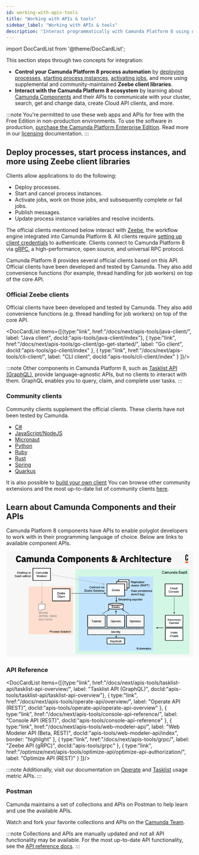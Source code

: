```yaml
---
id: working-with-apis-tools
title: "Working with APIs & tools"
sidebar_label: "Working with APIs & tools"
description: "Interact programmatically with Camunda Platform 8 using official Zeebe client libraries and APIs."
---
```


import DocCardList from '@theme/DocCardList';

This section steps through two concepts for integration:

- **Control your Camunda Platform 8 process automation** by [deploying processes](/components/modeler/web-modeler/save-and-deploy.md), [starting process instances](/components/modeler/web-modeler/start-instance.md), [activating jobs](/components/concepts/job-workers.md), and more using supplemental and community-maintained **Zeebe client libraries**.
- **Interact with the Camunda Platform 8 ecosystem** by learning about [Camunda Components](/components/components-overview.md) and their APIs to communicate with your cluster, search, get and change data, create Cloud API clients, and more.

:::note
You're permitted to use these web apps and APIs for free with the Free Edition in non-production environments. To use the software in production, [purchase the Camunda Platform Enterprise Edition](https://camunda.com/products/cloud/camunda-cloud-enterprise-contact/). Read more in our [licensing](../reference/licenses.md) documentation.
:::

## Deploy processes, start process instances, and more using Zeebe client libraries

Clients allow applications to do the following:

- Deploy processes.
- Start and cancel process instances.
- Activate jobs, work on those jobs, and subsequently complete or fail jobs.
- Publish messages.
- Update process instance variables and resolve incidents.

The official clients mentioned below interact with [Zeebe](/components/zeebe/zeebe-overview.md), the workflow engine integrated into Camunda Platform 8. All clients require [setting up client credentials](/guides/setup-client-connection-credentials.md) to authenticate. Clients connect to Camunda Platform 8 via [gRPC](https://grpc.io), a high-performance, open source, and universal RPC protocol.

Camunda Platform 8 provides several official clients based on this API. Official clients have been developed and tested by Camunda. They also add convenience functions (for example, thread handling for job workers) on top of the core API.

### Official Zeebe clients

Official clients have been developed and tested by Camunda. They also add convenience functions (e.g. thread handling for job workers) on top of the core API.

<DocCardList items={[{type:"link", href:"/docs/next/apis-tools/java-client/", label: "Java client", docId:"apis-tools/java-client/index"},
{
type:"link", href:"/docs/next/apis-tools/go-client/go-get-started/", label: "Go client", docId:"apis-tools/go-client/index"
},
{
type:"link", href:"/docs/next/apis-tools/cli-client/", label: "CLI client", docId:"apis-tools/cli-client/index"
}
]}/>

:::note
Other components in Camunda Platform 8, such as [Tasklist API (GraphQL)](../apis-tools/tasklist-api/generated.md), provide language-agnostic APIs, but no clients to interact with them. GraphQL enables you to query, claim, and complete user tasks.
:::

### Community clients

Community clients supplement the official clients. These clients have not been tested by Camunda.

- [C#](../apis-tools/community-clients/c-sharp.md)
- [JavaScript/NodeJS](../apis-tools/community-clients/javascript.md)
- [Micronaut](../apis-tools/community-clients/micronaut.md)
- [Python](../apis-tools/community-clients/python.md)
- [Ruby](../apis-tools/community-clients/ruby.md)
- [Rust](../apis-tools/community-clients/rust.md)
- [Spring](../apis-tools/community-clients/spring.md)
- [Quarkus](../apis-tools/community-clients/quarkus.md)

It is also possible to [build your own client](../apis-tools/build-your-own-client.md) You can browse other community extensions and the most up-to-date list of community clients [here](https://github.com/orgs/camunda-community-hub/repositories).

## Learn about Camunda Components and their APIs

Camunda Platform 8 components have APIs to enable polyglot developers to work with in their programming language of choice. Below are links to available component APIs.

![Architecture diagram for Camunda Platform including all the components for SaaS](./img/ComponentsAndArchitecture_SaaS.png)

### API Reference

<DocCardList items={[{type:"link", href:"/docs/next/apis-tools/tasklist-api/tasklist-api-overview/", label: "Tasklist API (GraphQL)", docId:"apis-tools/tasklist-api/tasklist-api-overview"},
{
type:"link", href:"/docs/next/apis-tools/operate-api/overview/", label: "Operate API (REST)", docId:"apis-tools/operate-api/operate-api-overview"
},
{
type:"link", href:"/docs/next/apis-tools/console-api-reference/", label: "Console API (REST)", docId:"apis-tools/console-api-reference"
},
{
type:"link", href:"/docs/next/apis-tools/web-modeler-api/", label: "Web Modeler API (Beta, REST)", docId:"apis-tools/web-modeler-api/index", border: "highlight"
},
{
type:"link", href:"/docs/next/apis-tools/grpc/", label: "Zeebe API (gRPC)", docId:"apis-tools/grpc"
},
{
type:"link", href:"/optimize/next/apis-tools/optimize-api/optimize-api-authorization/", label: "Optimize API (REST)"
}
]}/>

:::note
Additionally, visit our documentation on [Operate](../self-managed/operate-deployment/usage-metrics.md) and [Tasklist](../self-managed/tasklist-deployment/usage-metrics.md) usage metric APIs.
:::

### Postman

Camunda maintains a set of collections and APIs on Postman to help learn and use the available APIs.

Watch and fork your favorite collections and APIs on the [Camunda Team](https://www.postman.com/camundateam).

:::note
Collections and APIs are manually updated and not all API functionality may be available. For the most up-to-date API functionality, see the [API reference docs](/apis-tools/working-with-apis-tools.md#api-reference).
:::
